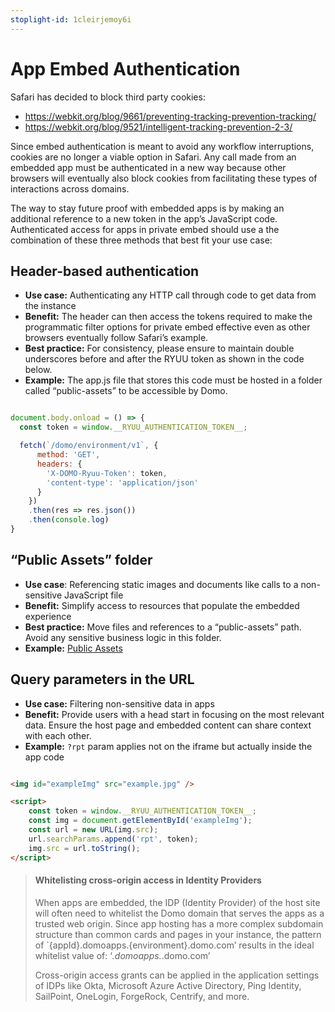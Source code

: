 ```yaml
---
stoplight-id: 1cleirjemoy6i
---
```


# App Embed Authentication

Safari has decided to block third party cookies:

- https://webkit.org/blog/9661/preventing-tracking-prevention-tracking/
- https://webkit.org/blog/9521/intelligent-tracking-prevention-2-3/

Since embed authentication is meant to avoid any workflow interruptions, cookies are no longer a viable option in Safari. Any call made from an embedded app must be authenticated in a new way because other browsers will eventually also block cookies from facilitating these types of interactions across domains.

The way to stay future proof with embedded apps is by making an additional reference to a new token in the app’s JavaScript code. Authenticated access for apps in private embed should use a the combination of these three methods that best fit your use case:

## Header-based authentication

- **Use case:** Authenticating any HTTP call through code to get data from the instance
- **Benefit:** The header can then access the tokens required to make the programmatic filter options for private embed effective even as other browsers eventually follow Safari’s example.
- **Best practice:** For consistency, please ensure to maintain double underscores before and after the RYUU token as shown in the code below.
- **Example:** The app.js file that stores this code must be hosted in a folder called “public-assets” to be accessible by Domo.

```js

document.body.onload = () => {
  const token = window.__RYUU_AUTHENTICATION_TOKEN__;

  fetch(`/domo/environment/v1`, {
      method: 'GET',
      headers: {
        'X-DOMO-Ryuu-Token': token,
        'content-type': 'application/json'
      }
    })
    .then(res => res.json())
    .then(console.log)
}

```

## “Public Assets” folder

- **Use case**: Referencing static images and documents like calls to a non-sensitive JavaScript file
- **Benefit:** Simplify access to resources that populate the embedded experience
- **Best practice:** Move files and references to a “public-assets” path. Avoid any sensitive business logic in this folder.
- **Example:** [Public Assets](df8b045188694-public-assets)

## Query parameters in the URL

- **Use case:** Filtering non-sensitive data in apps
- **Benefit:** Provide users with a head start in focusing on the most relevant data. Ensure the host page and embedded content can share context with each other.
- **Example:** `?rpt` param applies not on the iframe but actually inside the app code

```html

<img id="exampleImg" src="example.jpg" />

<script>
    const token = window.__RYUU_AUTHENTICATION_TOKEN__;
    const img = document.getElementById('exampleImg');
    const url = new URL(img.src);
    url.searchParams.append('rpt', token);
    img.src = url.toString();
</script>
```
<!-- theme: info -->

> #### Whitelisting cross-origin access in Identity Providers
>
> When apps are embedded, the IDP (Identity Provider) of the host site will often need to whitelist the Domo domain that serves the apps as a trusted web origin. Since app hosting has a more complex subdomain structure than common cards and pages in your instance, the pattern of `{appId}.domoapps.{environment}.domo.com’ results in the ideal whitelist value of: ‘*.domoapps.​*.domo.com’
>
> Cross-origin access grants can be applied in the application settings of IDPs like Okta, Microsoft Azure Active Directory, Ping Identity, SailPoint, OneLogin, ForgeRock, Centrify, and more.








